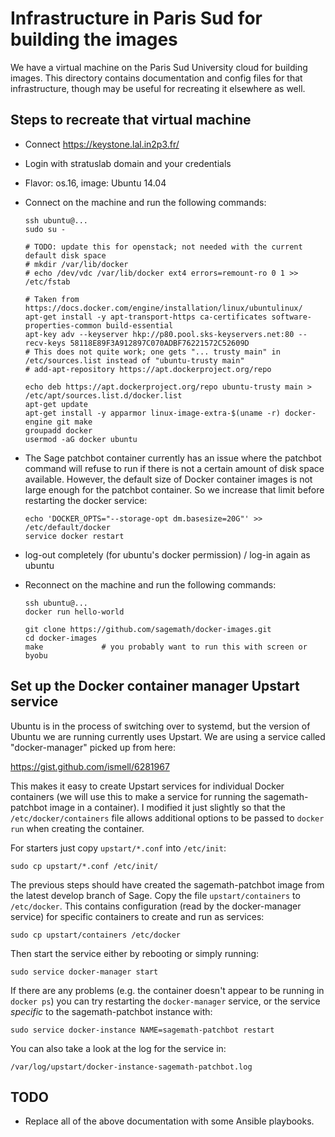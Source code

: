 # Infrastructure in Paris Sud for building the images

We have a virtual machine on the Paris Sud University cloud for building
images.  This directory contains documentation and config files for that
infrastructure, though may be useful for recreating it elsewhere as well.

## Steps to recreate that virtual machine

- Connect https://keystone.lal.in2p3.fr/
- Login with stratuslab domain and your credentials
- Flavor: os.16, image: Ubuntu 14.04

- Connect on the machine and run the following commands:

      ssh ubuntu@...
      sudo su -

      # TODO: update this for openstack; not needed with the current default disk space
      # mkdir /var/lib/docker
      # echo /dev/vdc /var/lib/docker ext4 errors=remount-ro 0 1 >> /etc/fstab

      # Taken from https://docs.docker.com/engine/installation/linux/ubuntulinux/
      apt-get install -y apt-transport-https ca-certificates software-properties-common build-essential
      apt-key adv --keyserver hkp://p80.pool.sks-keyservers.net:80 --recv-keys 58118E89F3A912897C070ADBF76221572C52609D
      # This does not quite work; one gets "... trusty main" in /etc/sources.list instead of "ubuntu-trusty main"
      # add-apt-repository https://apt.dockerproject.org/repo

      echo deb https://apt.dockerproject.org/repo ubuntu-trusty main > /etc/apt/sources.list.d/docker.list  
      apt-get update
      apt-get install -y apparmor linux-image-extra-$(uname -r) docker-engine git make
      groupadd docker
      usermod -aG docker ubuntu

- The Sage patchbot container currently has an issue where the patchbot
  command will refuse to run if there is not a certain amount of disk space
  available.  However, the default size of Docker container images is not
  large enough for the patchbot container.  So we increase that limit before
  restarting the docker service:

      echo 'DOCKER_OPTS="--storage-opt dm.basesize=20G"' >> /etc/default/docker
      service docker restart

- log-out completely (for ubuntu's docker permission) / log-in again as ubuntu

- Reconnect on the machine and run the following commands:

      ssh ubuntu@...
      docker run hello-world

      git clone https://github.com/sagemath/docker-images.git
      cd docker-images
      make             # you probably want to run this with screen or byobu

## Set up the Docker container manager Upstart service

Ubuntu is in the process of switching over to systemd, but the version of
Ubuntu we are running currently uses Upstart.  We are using a service
called "docker-manager" picked up from here:

https://gist.github.com/ismell/6281967

This makes it easy to create Upstart services for individual Docker containers
(we will use this to make a service for running the sagemath-patchbot image in
a container).  I modified it just slightly so that the `/etc/docker/containers`
file allows additional options to be passed to `docker run` when creating the
container.

For starters just copy `upstart/*.conf` into `/etc/init`:

    sudo cp upstart/*.conf /etc/init/

The previous steps should have created the sagemath-patchbot image from the
latest develop branch of Sage.  Copy the file `upstart/containers` to
`/etc/docker`.  This contains configuration (read by the docker-manager
service) for specific containers to create and run as services:

    sudo cp upstart/containers /etc/docker

Then start the service either by rebooting or simply running:

    sudo service docker-manager start

If there are any problems (e.g. the container doesn't appear to be running
in `docker ps`) you can try restarting the `docker-manager` service, or the
service *specific* to the sagemath-patchbot instance with:

    sudo service docker-instance NAME=sagemath-patchbot restart

You can also take a look at the log for the service in:

    /var/log/upstart/docker-instance-sagemath-patchbot.log

## TODO

- Replace all of the above documentation with some Ansible playbooks.
